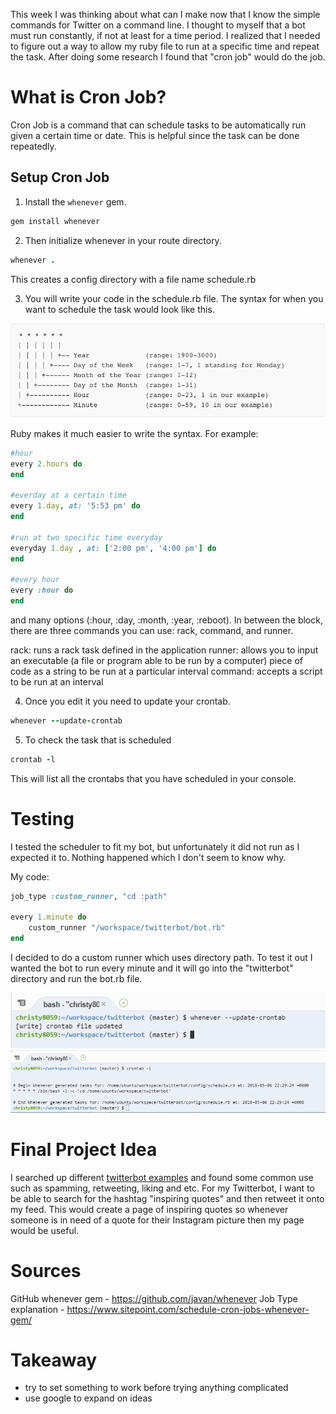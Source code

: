 This week I was thinking about what can I make now that I know the simple commands for Twitter on a command line. I thought to myself that a bot must run constantly, if not at least for a time period.
I realized that I needed to figure out a way to allow my ruby file to run at a specific time and repeat the task. After doing some research I found that "cron job" would do the job. 


# What is Cron Job?
Cron Job is a command that can schedule tasks to be automatically run given a certain time or date. This is helpful since the task can be done repeatedly.


## Setup Cron Job

1. Install the `whenever` gem. 
``` ruby 
gem install whenever
```

2. Then initialize whenever in your route directory.

```ruby
whenever .
```

This creates a config directory with a file name schedule.rb 

3.  You will write your code in the schedule.rb file. 
The syntax for when you want to schedule the task would look like this. 

[<img src="../images/cronjob.png">](https://www.sitepoint.com/schedule-cron-jobs-whenever-gem/)


Ruby makes it much easier to write the syntax. For example:

``` ruby 
#hour
every 2.hours do 
end 

#everday at a certain time 
every 1.day, at: '5:53 pm' do
end 

#run at two specific time everyday 
everyday 1.day , at: ['2:00 pm', '4:00 pm'] do 
end 

#every hour 
every :hour do 
end 
```
and many options (:hour, :day, :month, :year, :reboot). In between the block, there are three commands you can use: rack, command, and runner. 

rack: runs a rack task defined in the application
runner: allows you to input an executable (a file or program able to be run by a computer) piece of code as a string to be run at a particular interval
command: accepts a script to be run at an interval 

4. Once you edit it you need to update your crontab. 

``` ruby 
whenever --update-crontab
```

5. To check the task that is scheduled
``` ruby
crontab -l
```
This will list all the crontabs that you have scheduled in your console. 

# Testing 
I tested the scheduler to fit my bot, but unfortunately it did not run as I expected it to. Nothing happened which I don't seem to know why.

My code:
```ruby
job_type :custom_runner, "cd :path"

every 1.minute do
    custom_runner "/workspace/twitterbot/bot.rb"
end 
```
I decided to do a custom runner which uses directory path. To test it out I wanted the bot to run every minute and it will go into the "twitterbot" directory and run the bot.rb file. 

<img src="../images/whenever_update.png">
<img src="../images/crontab_list.png">

# Final Project Idea
I searched up different [twitterbot examples](https://www.digitaltrends.com/social-media/the-10-best-twitter-bots-you-arent-following/669990) and found some common use such as spamming, retweeting, liking and etc. For my Twitterbot, I want to be able to search for the hashtag "inspiring quotes" and then retweet it onto my feed. This would create a page of inspiring quotes so whenever someone is in need of a quote for their Instagram picture then my page would be useful. 

# Sources
GitHub whenever gem - https://github.com/javan/whenever
Job Type explanation - https://www.sitepoint.com/schedule-cron-jobs-whenever-gem/

# Takeaway
- try to set something to work before trying anything complicated 
- use google to expand on ideas 

